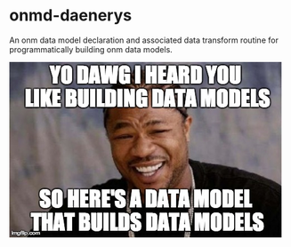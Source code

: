 onmd-daenerys
=========

An onm data model declaration and associated data transform routine for programmatically building onm data models.

![An onm data model for building onm data models](onmd-onmd.jpg "Oh never mind...")


